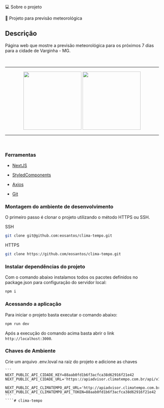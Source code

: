 💻 Sobre o projeto

🔔 Projeto para previsão meteorológica

## Descrição

Página web que mostre a previsão meteorológica para os próximos 7 dias para a cidade de Varginha - MG.

<br>
<hr>
<p align="center">
	<img width="190" src="src/assets/desktop.png">
  <img width="190" src="src/assets/mobile.png">
</p>
<hr>
<br>


### Ferramentas

- [NextJS](https://nextjs.org/)

- [StyledComponents](https://styled-components.com/)

- [Axios](https://axios-http.com/ptbr/docs/intro)

- [Git](https://git-scm.com/doc)

### Montagem do ambiente de desenvolvimento

O primeiro passo é clonar o projeto utilizando o método HTTPS ou SSH.

SSH

```sh
git clone git@github.com:eosantos/clima-tempo.git
```

HTTPS

```sh
git clone https://github.com/eosantos/clima-tempo.git
```

### Instalar dependências do projeto

Com o comando abaixo instalamos todos os pacotes definidos no package.json para configuração do servidor local:

```sh
npm i
```

### Acessando a aplicação

Para iniciar o projeto basta executar o comando abaixo:

```sh
npm run dev
```
Após a execução do comando acima basta abrir o link `http://localhost:3000`.

### Chaves de Ambiente

Crie um arquivo .env.loval na raiz do projeto e adicione as chaves

````
```
NEXT_PUBLIC_API_CIDADE_KEY=88aab0fd1b6f3acfca38d62916f21e42
NEXT_PUBLIC_API_CIDADE_URL='https://apiadvisor.climatempo.com.br/api/v1/locale/city/6754'

NEXT_PUBLIC_API_CLIMATEMPO_API_URL='http://apiadvisor.climatempo.com.br/api/v1/forecast/locale/6754/days/15'
NEXT_PUBLIC_API_CLIMATEMPO_API_TOKEN=88aab0fd1b6f3acfca38d62916f21e42
```
````# clima-tempo
